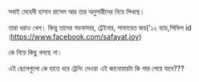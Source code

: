 সবাই মেহেদী হাসান রাসেল আর তার অনুসারীদের নিয়ে লিখছে।
তারা ধরাও খেল। কিন্তু তাদের গডফাদার, ট্রেইনার, সাফায়েত জয়('১২ ব্যাচ,সিভিল id :https://www.facebook.com/safayat.joy)
কে নিয়ে কিছু বলছে না।
এই ছেলেগুলো কে হাতে ধরে ট্রেনিং দেওয়া এই জানোয়ারটা কি পার পেয়ে যাবে???
